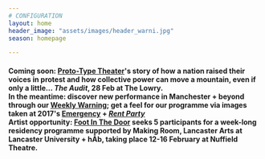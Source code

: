 ```yaml
---
# CONFIGURATION
layout: home
header_image: "assets/images/header_warni.jpg"
season: homepage

---
```

#### Coming soon: <a href="http://www.thelowry.com/events/the-audit" target="_blank">Proto-Type Theater</a>'s story of how a nation raised their voices in protest and how collective power can move a mountain, even if only a little… *The Audit*, 28 Feb at The Lowry.<br>In the meantime: discover new performance in Manchester + beyond through our <a href="http://wordofwarning.posthaven.com" target="_blank">Weekly Warning</a>; get a feel for our programme via images taken at 2017's [Emergency](/galleries/2017-emergency) + [*Rent Party*](/galleries/2017-domestic)<br>Artist opportunity: <a href="http://www.lancasterarts.org/projects/foot-in-the-door-2018-call-for-artists" target="_blank">Foot In The Door</a> seeks 5 participants for a week-long residency programme supported by Making Room, Lancaster Arts at Lancaster University + hÅb, taking place 12-16 February at Nuffield Theatre.
